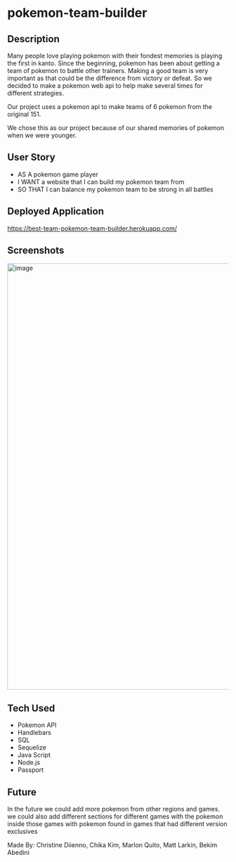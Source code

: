 # pokemon-team-builder

## Description
Many people love playing pokemon with their fondest memories is playing the first in kanto. Since the beginning, pokemon has been about getting a team of pokemon to battle other trainers. Making a good team is very important as that could be the difference from victory or defeat. So we decided to make a pokemon web api to help make several times for different strategies. 

Our project uses a pokemon api to make teams of 6 pokemon from the original 151. 

We chose this as our project because of our shared memories of pokemon when we were younger.

## User Story
* AS A pokemon game player
* I WANT a website that I can build my pokemon team from
* SO THAT I can balance my pokemon team to be strong in all battles

## Deployed Application
https://best-team-pokemon-team-builder.herokuapp.com/

## Screenshots
<img width="970" alt="image" src="https://user-images.githubusercontent.com/100256384/173465974-6a97aa6d-c433-42bf-a2ba-6fa00acb9cba.png">

## Tech Used
* Pokemon API
* Handlebars
* SQL
* Sequelize
* Java Script
* Node.js
* Passport

## Future
In the future we could add more pokemon from other regions and games. we could also add different sections for different games with the pokemon inside those games with pokemon found in games that had different version exclusives

Made By: Christine Diienno, Chika Kim, Marlon Quito, Matt Larkin, Bekim Abedini
